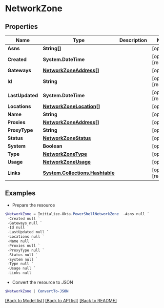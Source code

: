 # NetworkZone
## Properties

Name | Type | Description | Notes
------------ | ------------- | ------------- | -------------
**Asns** | **String[]** |  | [optional] 
**Created** | **System.DateTime** |  | [optional] [readonly] 
**Gateways** | [**NetworkZoneAddress[]**](NetworkZoneAddress.md) |  | [optional] 
**Id** | **String** |  | [optional] [readonly] 
**LastUpdated** | **System.DateTime** |  | [optional] [readonly] 
**Locations** | [**NetworkZoneLocation[]**](NetworkZoneLocation.md) |  | [optional] 
**Name** | **String** |  | [optional] 
**Proxies** | [**NetworkZoneAddress[]**](NetworkZoneAddress.md) |  | [optional] 
**ProxyType** | **String** |  | [optional] 
**Status** | [**NetworkZoneStatus**](NetworkZoneStatus.md) |  | [optional] 
**System** | **Boolean** |  | [optional] 
**Type** | [**NetworkZoneType**](NetworkZoneType.md) |  | [optional] 
**Usage** | [**NetworkZoneUsage**](NetworkZoneUsage.md) |  | [optional] 
**Links** | [**System.Collections.Hashtable**](SystemCollectionsHashtable.md) |  | [optional] [readonly] 

## Examples

- Prepare the resource
```powershell
$NetworkZone = Initialize-Okta.PowerShellNetworkZone  -Asns null `
 -Created null `
 -Gateways null `
 -Id null `
 -LastUpdated null `
 -Locations null `
 -Name null `
 -Proxies null `
 -ProxyType null `
 -Status null `
 -System null `
 -Type null `
 -Usage null `
 -Links null
```

- Convert the resource to JSON
```powershell
$NetworkZone | ConvertTo-JSON
```

[[Back to Model list]](../README.md#documentation-for-models) [[Back to API list]](../README.md#documentation-for-api-endpoints) [[Back to README]](../README.md)

